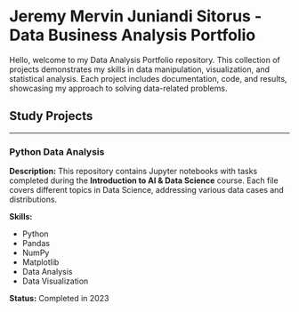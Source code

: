 # Jeremy Mervin Juniandi Sitorus - Data Business Analysis Portfolio

Hello, welcome to my Data Analysis Portfolio repository. This collection of projects demonstrates my skills in data manipulation, visualization, and statistical analysis. Each project includes documentation, code, and results, showcasing my approach to solving data-related problems.

## Study Projects
---
### Python Data Analysis

**Description:**
This repository contains Jupyter notebooks with tasks completed during the **Introduction to AI & Data Science** course. Each file covers different topics in Data Science, addressing various data cases and distributions.

**Skills:**
- Python
- Pandas
- NumPy
- Matplotlib
- Data Analysis
- Data Visualization

**Status:**
Completed in 2023
